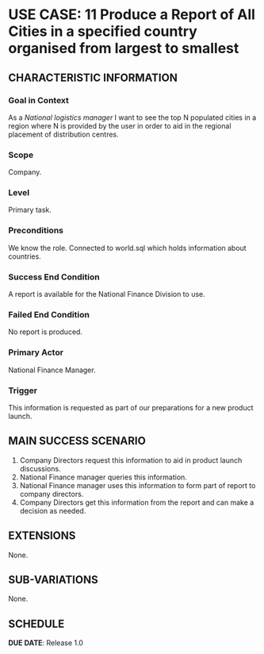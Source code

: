 # USE CASE: 11 Produce a Report of All Cities in a specified country organised from largest to smallest

## CHARACTERISTIC INFORMATION

### Goal in Context

As a *National logistics manager* I want to see the top N populated cities in a region where N is provided by the user in order to aid in the regional placement of distribution centres.

### Scope

Company.

### Level

Primary task.

### Preconditions

We know the role.  Connected to world.sql which holds information about countries.

### Success End Condition

A report is available for the National Finance Division to use.

### Failed End Condition

No report is produced.

### Primary Actor

National Finance Manager.

### Trigger

This information is requested as part of our preparations for a new product launch.

## MAIN SUCCESS SCENARIO

1. Company Directors request this information to aid in product launch discussions.
2. National Finance manager queries this information.
3. National Finance manager uses this information to form part of report to company directors.
4. Company Directors get this information from the report and can make a decision as needed.

## EXTENSIONS
None.

## SUB-VARIATIONS

None.

## SCHEDULE

**DUE DATE**: Release 1.0